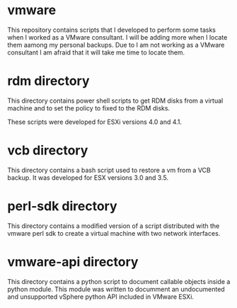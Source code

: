vmware
======

This repository contains scripts that I developed to perform some tasks when I worked as a VMware consultant. I will be adding more when I locate them aamong my personal backups. Due to I am not working as a VMware consultant I am afraid that it will take me time to locate them.

# rdm directory

This directory contains power shell scripts to get RDM disks from a virtual machine and to set the policy to fixed to the RDM disks.

These scripts were developed for ESXi versions 4.0 and 4.1.

# vcb directory

This directory contains a bash script used to restore a vm from a VCB backup. It was developed for ESX versions 3.0 and 3.5.

# perl-sdk directory

This directory contains a modified version of a script distributed with the vmware perl sdk to create a virtual machine with two network interfaces.

# vmware-api directory

This directory contains a python script to document callable objects inside a python module. This module was written to documment an undocumented and unsupported vSphere python API included in VMware ESXi.
